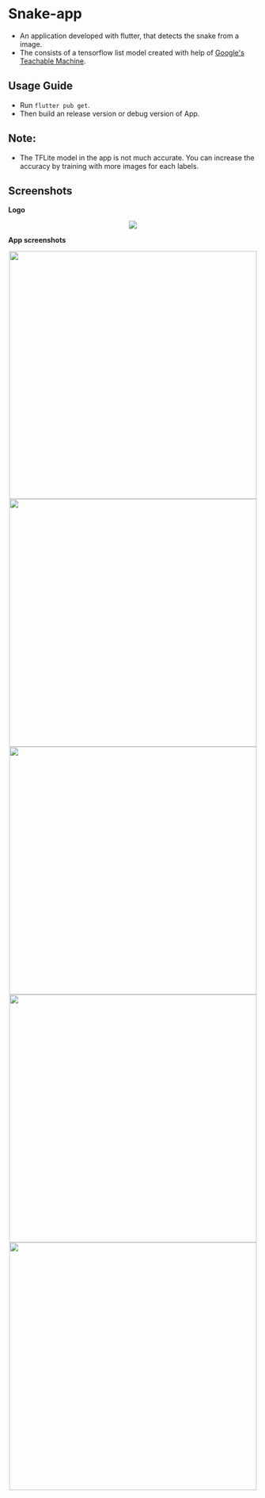 # Snake-app
* An application developed with flutter, that detects the snake from a image.
* The consists of a tensorflow list model created with help of <a href="https://teachablemachine.withgoogle.com/">Google's Teachable Machine</a>.

## Usage Guide
* Run ```flutter pub get```.
* Then build an release version or debug version of App.

## Note:
* The TFLite model in the app is not much accurate. You can increase the accuracy by training with more images for each labels.

## Screenshots
**Logo**
<p align="center"><img src="https://user-images.githubusercontent.com/57527558/102843684-b4a81c80-442f-11eb-9870-2b3801f8eadf.png"></p>

**App screenshots**

<p align="center"><img height="500" src="https://user-images.githubusercontent.com/57527558/102843495-52e7b280-442f-11eb-877c-0b5f5a98b074.png">
<img height="500" src="https://user-images.githubusercontent.com/57527558/102843497-54b17600-442f-11eb-93d8-d8157e123749.png">
<img height="500" src="https://user-images.githubusercontent.com/57527558/102843504-5713d000-442f-11eb-8c23-4f353e9e54d1.png">
<img height="500" src="https://user-images.githubusercontent.com/57527558/102843506-57ac6680-442f-11eb-8cc3-445bdda8170c.png">
<img height="500" src="https://user-images.githubusercontent.com/57527558/102843507-5844fd00-442f-11eb-9b88-79a9bc6e4857.png"></p>

